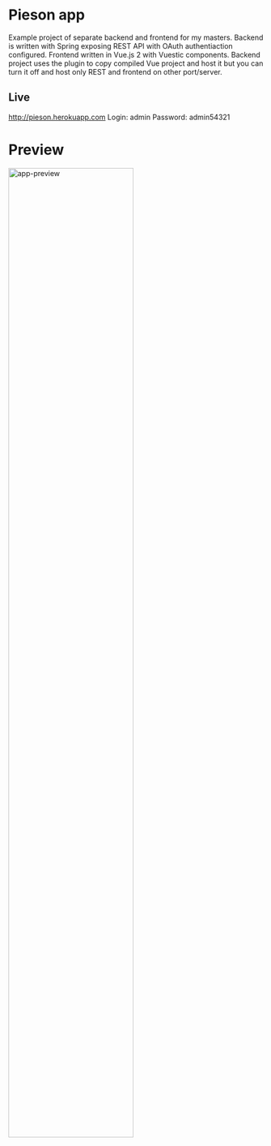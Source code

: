 Pieson app
========
Example project of separate backend and frontend for my masters. Backend is written with Spring exposing REST API with OAuth authentiaction configured. Frontend written in Vue.js 2 with Vuestic components. Backend project uses the plugin to copy compiled Vue project and host it but you can turn it off and host only REST and frontend on other port/server.

Live
----
http://pieson.herokuapp.com
Login: admin
Password: admin54321

# Preview
<div>
	<img src="https://i.imgur.com/ftB8kqi.png" alt="app-preview" width="70%">
</div>